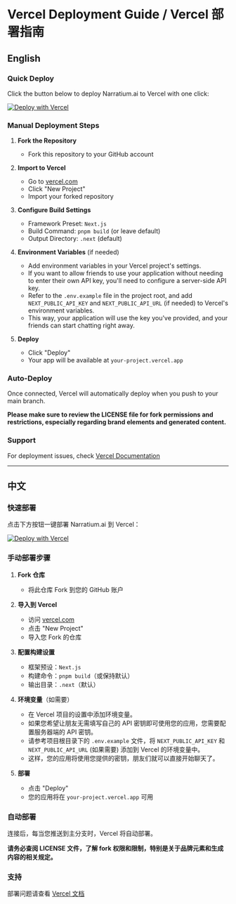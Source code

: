 # Vercel Deployment Guide / Vercel 部署指南

## English

### Quick Deploy

Click the button below to deploy Narratium.ai to Vercel with one click:

[![Deploy with Vercel](https://vercel.com/button)](https://vercel.com/new/clone?repository-url=https://github.com/YOUR_USERNAME/Narratium.ai)

### Manual Deployment Steps

1. **Fork the Repository**
   - Fork this repository to your GitHub account

2. **Import to Vercel**
   - Go to [vercel.com](https://vercel.com)
   - Click "New Project"
   - Import your forked repository

3. **Configure Build Settings**
   - Framework Preset: `Next.js`
   - Build Command: `pnpm build` (or leave default)
   - Output Directory: `.next` (default)

4. **Environment Variables** (if needed)
   - Add environment variables in your Vercel project's settings.
   - If you want to allow friends to use your application without needing to enter their own API key, you'll need to configure a server-side API key.
   - Refer to the `.env.example` file in the project root, and add `NEXT_PUBLIC_API_KEY` and `NEXT_PUBLIC_API_URL` (if needed) to Vercel's environment variables.
   - This way, your application will use the key you've provided, and your friends can start chatting right away.

5. **Deploy**
   - Click "Deploy"
   - Your app will be available at `your-project.vercel.app`

### Auto-Deploy

Once connected, Vercel will automatically deploy when you push to your main branch.

**Please make sure to review the LICENSE file for fork permissions and restrictions, especially regarding brand elements and generated content.**

### Support

For deployment issues, check [Vercel Documentation](https://vercel.com/docs)

---

## 中文

### 快速部署

点击下方按钮一键部署 Narratium.ai 到 Vercel：

[![Deploy with Vercel](https://vercel.com/button)](https://vercel.com/new/clone?repository-url=https://github.com/YOUR_USERNAME/Narratium.ai)

### 手动部署步骤

1. **Fork 仓库**
   - 将此仓库 Fork 到您的 GitHub 账户

2. **导入到 Vercel**
   - 访问 [vercel.com](https://vercel.com)
   - 点击 "New Project"
   - 导入您 Fork 的仓库

3. **配置构建设置**
   - 框架预设：`Next.js`
   - 构建命令：`pnpm build`（或保持默认）
   - 输出目录：`.next`（默认）

4. **环境变量**（如需要）
   - 在 Vercel 项目的设置中添加环境变量。
   - 如果您希望让朋友无需填写自己的 API 密钥即可使用您的应用，您需要配置服务器端的 API 密钥。
   - 请参考项目根目录下的 `.env.example` 文件，将 `NEXT_PUBLIC_API_KEY` 和 `NEXT_PUBLIC_API_URL` (如果需要) 添加到 Vercel 的环境变量中。
   - 这样，您的应用将使用您提供的密钥，朋友们就可以直接开始聊天了。

5. **部署**
   - 点击 "Deploy"
   - 您的应用将在 `your-project.vercel.app` 可用

### 自动部署

连接后，每当您推送到主分支时，Vercel 将自动部署。

**请务必查阅 LICENSE 文件，了解 fork 权限和限制，特别是关于品牌元素和生成内容的相关规定。**

### 支持

部署问题请查看 [Vercel 文档](https://vercel.com/docs)

